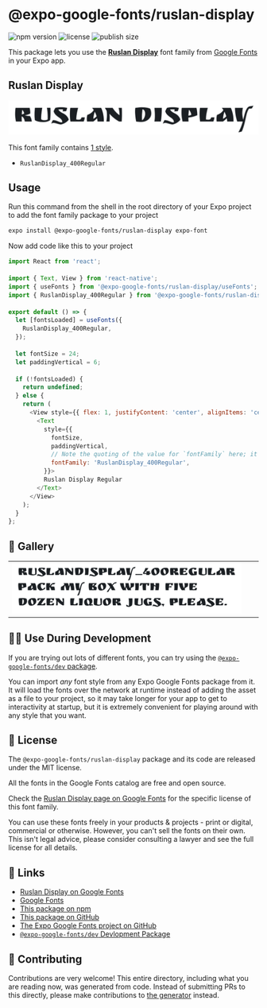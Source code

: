 # @expo-google-fonts/ruslan-display

![npm version](https://flat.badgen.net/npm/v/@expo-google-fonts/ruslan-display)
![license](https://flat.badgen.net/github/license/expo/google-fonts)
![publish size](https://flat.badgen.net/packagephobia/install/@expo-google-fonts/ruslan-display)

This package lets you use the [**Ruslan Display**](https://fonts.google.com/specimen/Ruslan+Display) font family from [Google Fonts](https://fonts.google.com/) in your Expo app.

## Ruslan Display

![Ruslan Display](./font-family.png)

This font family contains [1 style](#-gallery).

- `RuslanDisplay_400Regular`

## Usage

Run this command from the shell in the root directory of your Expo project to add the font family package to your project
```sh
expo install @expo-google-fonts/ruslan-display expo-font
```

Now add code like this to your project
```js
import React from 'react';

import { Text, View } from 'react-native';
import { useFonts } from '@expo-google-fonts/ruslan-display/useFonts';
import { RuslanDisplay_400Regular } from '@expo-google-fonts/ruslan-display/400Regular';

export default () => {
  let [fontsLoaded] = useFonts({
    RuslanDisplay_400Regular,
  });

  let fontSize = 24;
  let paddingVertical = 6;

  if (!fontsLoaded) {
    return undefined;
  } else {
    return (
      <View style={{ flex: 1, justifyContent: 'center', alignItems: 'center' }}>
        <Text
          style={{
            fontSize,
            paddingVertical,
            // Note the quoting of the value for `fontFamily` here; it expects a string!
            fontFamily: 'RuslanDisplay_400Regular',
          }}>
          Ruslan Display Regular
        </Text>
      </View>
    );
  }
};

```

## 🔡 Gallery


||||
|-|-|-|
|![RuslanDisplay_400Regular](.//400Regular/RuslanDisplay_400Regular.ttf.png)||||


## 👩‍💻 Use During Development

If you are trying out lots of different fonts, you can try using the [`@expo-google-fonts/dev` package](https://github.com/freeboub/google-fonts/tree/master/font-packages/dev#readme).

You can import *any* font style from any Expo Google Fonts package from it. It will load the fonts
over the network at runtime instead of adding the asset as a file to your project, so it may take longer
for your app to get to interactivity at startup, but it is extremely convenient
for playing around with any style that you want.

## 📖 License

The `@expo-google-fonts/ruslan-display` package and its code are released under the MIT license.

All the fonts in the Google Fonts catalog are free and open source.

Check the [Ruslan Display page on Google Fonts](https://fonts.google.com/specimen/Ruslan+Display) for the specific license of this font family.

You can use these fonts freely in your products & projects - print or digital, commercial or otherwise. However, you can't sell the fonts on their own. This isn't legal advice, please consider consulting a lawyer and see the full license for all details.

## 🔗 Links

- [Ruslan Display on Google Fonts](https://fonts.google.com/specimen/Ruslan+Display)
- [Google Fonts](https://fonts.google.com/)
- [This package on npm](https://www.npmjs.com/package/@expo-google-fonts/ruslan-display)
- [This package on GitHub](https://github.com/freeboub/google-fonts/tree/master/font-packages/ruslan-display)
- [The Expo Google Fonts project on GitHub](https://github.com/freeboub/google-fonts)
- [`@expo-google-fonts/dev` Devlopment Package](https://github.com/freeboub/google-fonts/tree/master/font-packages/dev)

## 🤝 Contributing

Contributions are very welcome! This entire directory, including what you are reading now, was generated from code. Instead of submitting PRs to this directly, please make contributions to [the generator](https://github.com/freeboub/google-fonts/tree/master/packages/generator) instead.
